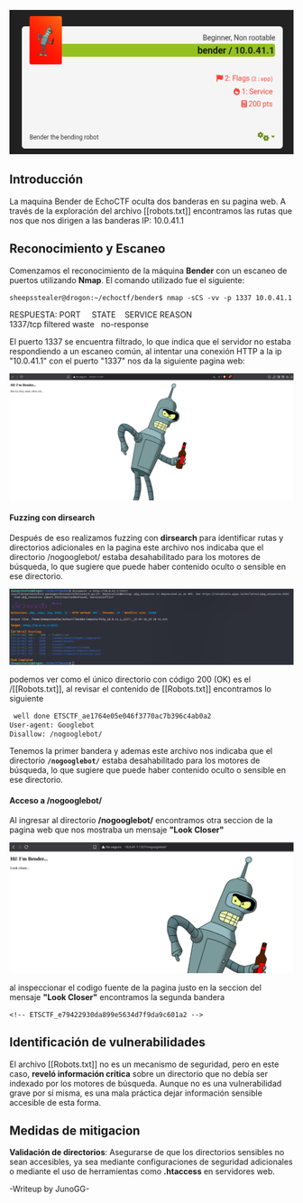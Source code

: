 ![bender1](bender1.png)
## Introducción

La maquina Bender de EchoCTF oculta dos banderas en su pagina web. A través de la exploración del archivo [[robots.txt]] encontramos las rutas que nos que nos dirigen a las banderas 
IP: 10.0.41.1
## Reconocimiento y Escaneo 

Comenzamos el reconocimiento de la máquina **Bender** con un escaneo de puertos utilizando **Nmap**. El comando utilizado fue el siguiente:

	sheepsstealer@drogon:~/echoctf/bender$ nmap -sCS -vv -p 1337 10.0.41.1

RESPUESTA:
	PORT     STATE    SERVICE REASON  
	1337/tcp filtered waste   no-response

El puerto 1337 se encuentra filtrado, lo que indica que el servidor no estaba respondiendo a un escaneo común, al intentar una conexión HTTP a la ip  "10.0.41.1" con el puerto "1337" nos da la siguiente pagina web:

![bender2](bender2.png)

#### Fuzzing con dirsearch 
Después de eso realizamos fuzzing con **dirsearch** para identificar rutas y directorios adicionales en la pagina este archivo nos indicaba que el directorio /nogooglebot/ estaba desahabilitado para los motores de búsqueda, lo que sugiere que puede haber contenido oculto o sensible en ese directorio.

![bender3](bender3.png)

podemos ver como el único directorio con código 200 (OK) es el /[[Robots.txt]], al revisar el contenido de [[Robots.txt]] encontramos lo siguiente

	 well done ETSCTF_ae1764e05e046f3770ac7b396c4ab0a2
	User-agent: Googlebot
	Disallow: /nogooglebot/

Tenemos la primer bandera  y ademas este archivo nos indicaba que el directorio **`/nogooglebot/`** estaba desahabilitado para los motores de búsqueda, lo que sugiere que puede haber contenido oculto o sensible en ese directorio.
#### Acceso a **/nogooglebot/** 
Al ingresar al directorio __/nogooglebot/__ encontramos otra seccion de la pagina web que nos mostraba un mensaje **"Look Closer"** 

![bender4](bender4.png)

al inspeccionar el codigo fuente de la pagina justo en la seccion del mensaje **"Look Closer"** encontramos la segunda bandera 

	<!-- ETSCTF_e79422930da899e5634d7f9da9c601a2 -->

## Identificación de vulnerabilidades

El archivo [[Robots.txt]] no es un mecanismo de seguridad, pero en este caso, **reveló información crítica** sobre un directorio que no debía ser indexado por los motores de búsqueda. Aunque no es una vulnerabilidad grave por sí misma, es una mala práctica dejar información sensible accesible de esta forma.

## Medidas de mitigacion 

**Validación de directorios**: Asegurarse de que los directorios sensibles no sean accesibles, ya sea mediante configuraciones de seguridad adicionales o mediante el uso de herramientas como **.htaccess** en servidores web.

-Writeup by JunoGG-